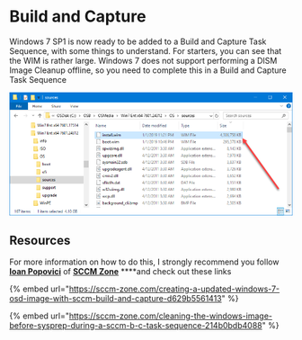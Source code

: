 # Build and Capture

Windows 7 SP1 is now ready to be added to a Build and Capture Task Sequence, with some things to understand.  For starters, you can see that the WIM is rather large.  Windows 7 does not support performing a DISM Image Cleanup offline, so you need to complete this in a Build and Capture Task Sequence

![](../../../../.gitbook/assets/2019-01-02_0-12-55.png)

## Resources

For more information on how to do this, I strongly recommend you follow [**Ioan Popovici**](https://twitter.com/IoanPopovici) of [**SCCM Zone**](https://sccm-zone.com/) ****and check out these links

{% embed url="https://sccm-zone.com/creating-a-updated-windows-7-osd-image-with-sccm-build-and-capture-d629b5561413" %}

{% embed url="https://sccm-zone.com/cleaning-the-windows-image-before-sysprep-during-a-sccm-b-c-task-sequence-214b0bdb4088" %}

